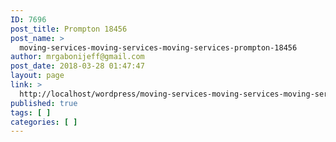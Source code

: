 ```yaml
---
ID: 7696
post_title: Prompton 18456
post_name: >
  moving-services-moving-services-moving-services-prompton-18456
author: mrgabonijeff@gmail.com
post_date: 2018-03-28 01:47:47
layout: page
link: >
  http://localhost/wordpress/moving-services-moving-services-moving-services-prompton-18456/
published: true
tags: [ ]
categories: [ ]
---
```

